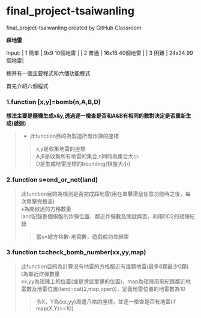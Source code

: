 # final_project-tsaiwanling
final_project-tsaiwanling created by GitHub Classroom

**踩地雷**

Input:
| 1 簡單 | 9x9 10個地雷 |
| 2 普通 | 16x16 40個地雷 |
| 3 困難 | 24x24 99個地雷|

總共有一個主要程式和六個功能程式

首先介紹六個程式

### 1.function [x,y]=bomb(n,A,B,D)
**想法主要是隨機生成x&y,透過逐一檢查是否和A&B有相同的數對決定是否重新生成(遞迴)**
>* 此function目的為製造所有炸彈的座標  
>> x,y是收集地雷的座標  
A,B是收集所有地雷的集合,n同時為集合大小  
D是生成地雷座標的bounding(棋盤大小)  

### 2.function s=end_or_not(land)
> 此function目的為檢測是否完成踩地雷(用在單擊滑鼠任意功能時之後，每次單擊完檢查)  
> s為開啟過的方格數量  
> land記錄整個棋盤的炸彈位置、鄰近炸彈數及開啟與否，利用D*D*2的矩陣紀錄
>> 當s=總方格數-地雷數，遊戲成功並結束
### 3.function t=check_bomb_number(xx,yy,map)
> 此function目的為計算沒有地雷的方格鄰近有幾顆地雷(最多8顆最少0顆)  
> t為鄰近炸彈數量  
> xx,yy為矩陣上的位置(或是滑鼠單擊的位置)，map為矩陣用來紀錄鄰近地雷數及地雷位置(land=cat(2,map,open))，定義地雷位置的地雷數為10  
>> 令X，Y為(xx,yy)周遭八格的座標，並逐一檢查是否有地雷(if map(X,Y)==10)

